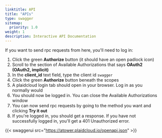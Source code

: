 ```yaml
---
linktitle: API
title: "APIs"
type: swagger
sitemap:
  priority: 1.0
weight: 1
description: Interactive API Documentation
---
```


If you want to send rpc requests from here, you'll need to log in:

1. Click the green **Authorize** button (it should have an open padlock icon)
2. Scroll to the section of Available Authorizations that says **OAuth2 (OAuth2, implicit)**
3. In the **client_id** text field, type the client id `swagger`
4. Click the green **Authorize** button beneath the scopes
5. A plaidcloud login tab should open in your browser. Log in as you normally would
6. You should now be logged in. You can close the Available Authorizations window
7. You can now send rpc requests by going to the method you want and clicking **Try it out**
8. If you're logged in, you should get a response. If you have not successfully logged in, you'll get a 401 Unauthorized error.

{{< swaggerui src="https://atower.plaidcloud.io/openapi.json" >}}
